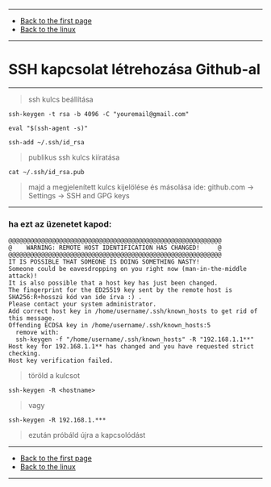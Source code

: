 
---

- [Back to the first page](../../../README.md)
- [Back to the linux](../linux.md)

---

# SSH kapcsolat létrehozása Github-al

---

> ssh kulcs beállítása

```shell
ssh-keygen -t rsa -b 4096 -C "youremail@gmail.com"
```

```shell
eval "$(ssh-agent -s)"
```

```shell
ssh-add ~/.ssh/id_rsa
```

> publikus ssh kulcs kiíratása

```shell
cat ~/.ssh/id_rsa.pub
```

> majd a megjelenített kulcs kijelölése és másolása ide: github.com -> Settings -> SSH and GPG keys

---

### ha ezt az üzenetet kapod:

```shell
@@@@@@@@@@@@@@@@@@@@@@@@@@@@@@@@@@@@@@@@@@@@@@@@@@@@@@@@@@@
@    WARNING: REMOTE HOST IDENTIFICATION HAS CHANGED!     @
@@@@@@@@@@@@@@@@@@@@@@@@@@@@@@@@@@@@@@@@@@@@@@@@@@@@@@@@@@@
IT IS POSSIBLE THAT SOMEONE IS DOING SOMETHING NASTY!
Someone could be eavesdropping on you right now (man-in-the-middle attack)!
It is also possible that a host key has just been changed.
The fingerprint for the ED25519 key sent by the remote host is
SHA256:R+hosszú kód van ide írva :) .
Please contact your system administrator.
Add correct host key in /home/username/.ssh/known_hosts to get rid of this message.
Offending ECDSA key in /home/username/.ssh/known_hosts:5
  remove with:
  ssh-keygen -f "/home/username/.ssh/known_hosts" -R "192.168.1.1**"
Host key for 192.168.1.1** has changed and you have requested strict checking.
Host key verification failed.
```

> töröld a kulcsot

```shell
ssh-keygen -R <hostname>
```

> vagy

```shell
ssh-keygen -R 192.168.1.***
```

> ezután próbáld újra a kapcsolódást

---

- [Back to the first page](../../../README.md)
- [Back to the linux](../linux.md)

---